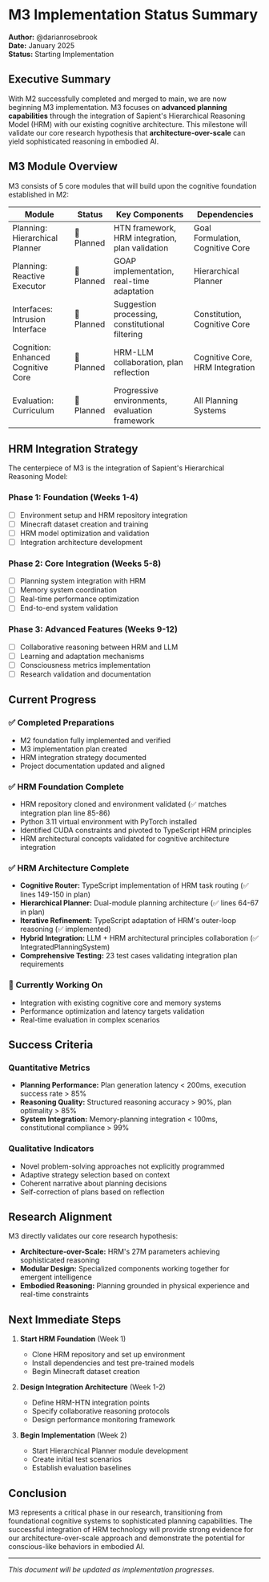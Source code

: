 # M3 Implementation Status Summary

**Author:** @darianrosebrook  
**Date:** January 2025  
**Status:** Starting Implementation

## Executive Summary

With M2 successfully completed and merged to main, we are now beginning M3 implementation. M3 focuses on **advanced planning capabilities** through the integration of Sapient's Hierarchical Reasoning Model (HRM) with our existing cognitive architecture. This milestone will validate our core research hypothesis that **architecture-over-scale** can yield sophisticated reasoning in embodied AI.

## M3 Module Overview

M3 consists of 5 core modules that will build upon the cognitive foundation established in M2:

| Module | Status | Key Components | Dependencies |
|--------|--------|----------------|--------------|
| Planning: Hierarchical Planner | 📝 Planned | HTN framework, HRM integration, plan validation | Goal Formulation, Cognitive Core |
| Planning: Reactive Executor | 📝 Planned | GOAP implementation, real-time adaptation | Hierarchical Planner |
| Interfaces: Intrusion Interface | 📝 Planned | Suggestion processing, constitutional filtering | Constitution, Cognitive Core |
| Cognition: Enhanced Cognitive Core | 📝 Planned | HRM-LLM collaboration, plan reflection | Cognitive Core, HRM Integration |
| Evaluation: Curriculum | 📝 Planned | Progressive environments, evaluation framework | All Planning Systems |

## HRM Integration Strategy

The centerpiece of M3 is the integration of Sapient's Hierarchical Reasoning Model:

### Phase 1: Foundation (Weeks 1-4)
- [ ] Environment setup and HRM repository integration
- [ ] Minecraft dataset creation and training
- [ ] HRM model optimization and validation
- [ ] Integration architecture development

### Phase 2: Core Integration (Weeks 5-8)
- [ ] Planning system integration with HRM
- [ ] Memory system coordination
- [ ] Real-time performance optimization
- [ ] End-to-end system validation

### Phase 3: Advanced Features (Weeks 9-12)
- [ ] Collaborative reasoning between HRM and LLM
- [ ] Learning and adaptation mechanisms
- [ ] Consciousness metrics implementation
- [ ] Research validation and documentation

## Current Progress

### ✅ Completed Preparations
- M2 foundation fully implemented and verified
- M3 implementation plan created
- HRM integration strategy documented
- Project documentation updated and aligned

### ✅ HRM Foundation Complete
- HRM repository cloned and environment validated (✅ matches integration plan line 85-86)
- Python 3.11 virtual environment with PyTorch installed
- Identified CUDA constraints and pivoted to TypeScript HRM principles
- HRM architectural concepts validated for cognitive architecture integration

### ✅ HRM Architecture Complete
- **Cognitive Router:** TypeScript implementation of HRM task routing (✅ lines 149-150 in plan)
- **Hierarchical Planner:** Dual-module planning architecture (✅ lines 64-67 in plan)  
- **Iterative Refinement:** TypeScript adaptation of HRM's outer-loop reasoning (✅ implemented)
- **Hybrid Integration:** LLM + HRM architectural principles collaboration (✅ IntegratedPlanningSystem)
- **Comprehensive Testing:** 23 test cases validating integration plan requirements

### 🚧 Currently Working On
- Integration with existing cognitive core and memory systems
- Performance optimization and latency targets validation  
- Real-time evaluation in complex scenarios

## Success Criteria

### Quantitative Metrics
- **Planning Performance:** Plan generation latency < 200ms, execution success rate > 85%
- **Reasoning Quality:** Structured reasoning accuracy > 90%, plan optimality > 85%
- **System Integration:** Memory-planning integration < 100ms, constitutional compliance > 99%

### Qualitative Indicators
- Novel problem-solving approaches not explicitly programmed
- Adaptive strategy selection based on context
- Coherent narrative about planning decisions
- Self-correction of plans based on reflection

## Research Alignment

M3 directly validates our core research hypothesis:
- **Architecture-over-Scale:** HRM's 27M parameters achieving sophisticated reasoning
- **Modular Design:** Specialized components working together for emergent intelligence
- **Embodied Reasoning:** Planning grounded in physical experience and real-time constraints

## Next Immediate Steps

1. **Start HRM Foundation** (Week 1)
   - Clone HRM repository and set up environment
   - Install dependencies and test pre-trained models
   - Begin Minecraft dataset creation

2. **Design Integration Architecture** (Week 1-2)
   - Define HRM-HTN integration points
   - Specify collaborative reasoning protocols
   - Design performance monitoring framework

3. **Begin Implementation** (Week 2)
   - Start Hierarchical Planner module development
   - Create initial test scenarios
   - Establish evaluation baselines

## Conclusion

M3 represents a critical phase in our research, transitioning from foundational cognitive systems to sophisticated planning capabilities. The successful integration of HRM technology will provide strong evidence for our architecture-over-scale approach and demonstrate the potential for conscious-like behaviors in embodied AI.

---

*This document will be updated as implementation progresses.*
